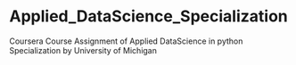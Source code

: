 # Applied_DataScience_Specialization
Coursera Course Assignment of Applied DataScience in python Specialization by University of Michigan
